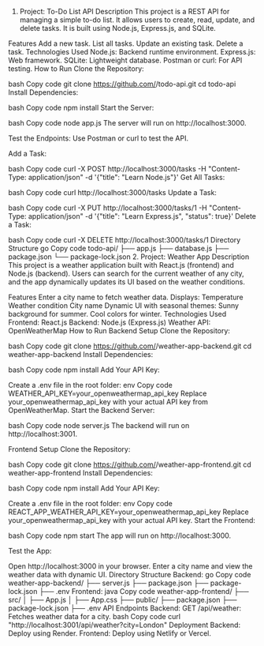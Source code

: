 1. Project: To-Do List API
Description
This project is a REST API for managing a simple to-do list. It allows users to create, read, update, and delete tasks. It is built using Node.js, Express.js, and SQLite.

Features
Add a new task.
List all tasks.
Update an existing task.
Delete a task.
Technologies Used
Node.js: Backend runtime environment.
Express.js: Web framework.
SQLite: Lightweight database.
Postman or curl: For API testing.
How to Run
Clone the Repository:

bash
Copy code
git clone https://github.com/<your-username>/todo-api.git
cd todo-api
Install Dependencies:

bash
Copy code
npm install
Start the Server:

bash
Copy code
node app.js
The server will run on http://localhost:3000.

Test the Endpoints: Use Postman or curl to test the API.

Add a Task:

bash
Copy code
curl -X POST http://localhost:3000/tasks -H "Content-Type: application/json" -d '{"title": "Learn Node.js"}'
Get All Tasks:

bash
Copy code
curl http://localhost:3000/tasks
Update a Task:

bash
Copy code
curl -X PUT http://localhost:3000/tasks/1 -H "Content-Type: application/json" -d '{"title": "Learn Express.js", "status": true}'
Delete a Task:

bash
Copy code
curl -X DELETE http://localhost:3000/tasks/1
Directory Structure
go
Copy code
todo-api/
├── app.js
├── database.js
├── package.json
└── package-lock.json
2. Project: Weather App
Description
This project is a weather application built with React.js (frontend) and Node.js (backend). Users can search for the current weather of any city, and the app dynamically updates its UI based on the weather conditions.

Features
Enter a city name to fetch weather data.
Displays:
Temperature
Weather condition
City name
Dynamic UI with seasonal themes:
Sunny background for summer.
Cool colors for winter.
Technologies Used
Frontend: React.js
Backend: Node.js (Express.js)
Weather API: OpenWeatherMap
How to Run
Backend Setup
Clone the Repository:

bash
Copy code
git clone https://github.com/<your-username>/weather-app-backend.git
cd weather-app-backend
Install Dependencies:

bash
Copy code
npm install
Add Your API Key:

Create a .env file in the root folder:
env
Copy code
WEATHER_API_KEY=your_openweathermap_api_key
Replace your_openweathermap_api_key with your actual API key from OpenWeatherMap.
Start the Backend Server:

bash
Copy code
node server.js
The backend will run on http://localhost:3001.

Frontend Setup
Clone the Repository:

bash
Copy code
git clone https://github.com/<your-username>/weather-app-frontend.git
cd weather-app-frontend
Install Dependencies:

bash
Copy code
npm install
Add Your API Key:

Create a .env file in the root folder:
env
Copy code
REACT_APP_WEATHER_API_KEY=your_openweathermap_api_key
Replace your_openweathermap_api_key with your actual API key.
Start the Frontend:

bash
Copy code
npm start
The app will run on http://localhost:3000.

Test the App:

Open http://localhost:3000 in your browser.
Enter a city name and view the weather data with dynamic UI.
Directory Structure
Backend:
go
Copy code
weather-app-backend/
├── server.js
├── package.json
├── package-lock.json
├── .env
Frontend:
java
Copy code
weather-app-frontend/
├── src/
│   ├── App.js
│   ├── App.css
├── public/
├── package.json
├── package-lock.json
├── .env
API Endpoints
Backend:
GET /api/weather: Fetches weather data for a city.
bash
Copy code
curl "http://localhost:3001/api/weather?city=London"
Deployment
Backend: Deploy using Render.
Frontend: Deploy using Netlify or Vercel.

